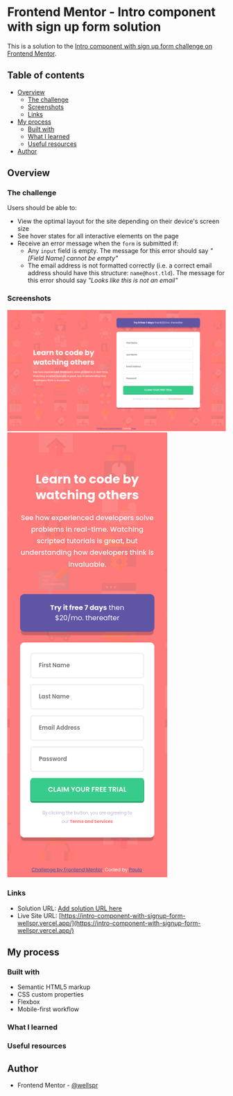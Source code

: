 # Frontend Mentor - Intro component with sign up form solution

This is a solution to the [Intro component with sign up form challenge on Frontend Mentor](https://www.frontendmentor.io/challenges/intro-component-with-signup-form-5cf91bd49edda32581d28fd1).


## Table of contents

- [Overview](#overview)
  - [The challenge](#the-challenge)
  - [Screenshots](#screenshots)
  - [Links](#links)
- [My process](#my-process)
  - [Built with](#built-with)
  - [What I learned](#what-i-learned)
  - [Useful resources](#useful-resources)
- [Author](#author)


## Overview

### The challenge

Users should be able to:

- View the optimal layout for the site depending on their device's screen size
- See hover states for all interactive elements on the page
- Receive an error message when the `form` is submitted if:
  - Any `input` field is empty. The message for this error should say *"[Field Name] cannot be empty"*
  - The email address is not formatted correctly (i.e. a correct email address should have this structure: `name@host.tld`). The message for this error should say *"Looks like this is not an email"*

### Screenshots

![](./screenshots/desktop.png)
![](./screenshots/mobile.png)


### Links

- Solution URL: [Add solution URL here](https://your-solution-url.com)
- Live Site URL: [https://intro-component-with-signup-form-wellspr.vercel.app/](https://intro-component-with-signup-form-wellspr.vercel.app/)

## My process

### Built with

- Semantic HTML5 markup
- CSS custom properties
- Flexbox
- Mobile-first workflow


### What I learned


### Useful resources

<!-- - [Example resource 1](https://www.example.com) - This helped me for XYZ reason. I really liked this pattern and will use it going forward. -->


## Author

- Frontend Mentor - [@wellspr](https://www.frontendmentor.io/profile/wellspr)
